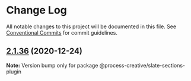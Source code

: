 # Change Log

All notable changes to this project will be documented in this file.
See [Conventional Commits](https://conventionalcommits.org) for commit guidelines.

## [2.1.36](https://github.com/Process-Creative/slate/compare/v2.1.35...v2.1.36) (2020-12-24)

**Note:** Version bump only for package @process-creative/slate-sections-plugin
